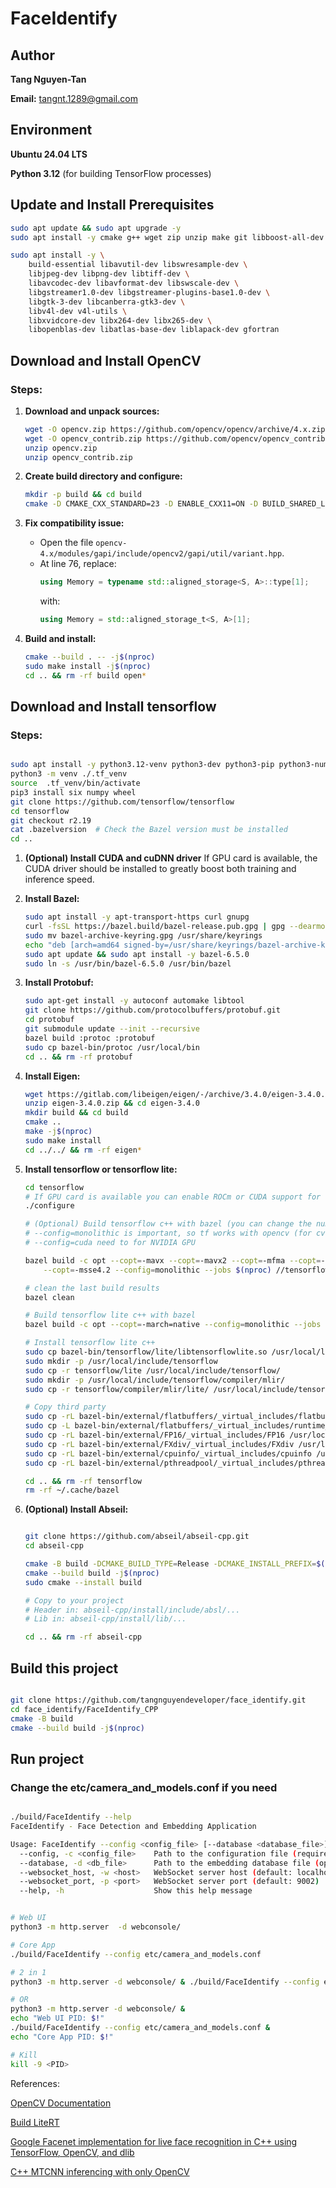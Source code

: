 # FaceIdentify

## Author
**Tang Nguyen-Tan**  

**Email:** tangnt.1289@gmail.com  

## Environment
**Ubuntu 24.04 LTS**

**Python 3.12** (for building TensorFlow processes)

## Update and Install Prerequisites
```sh
sudo apt update && sudo apt upgrade -y
sudo apt install -y cmake g++ wget zip unzip make git libboost-all-dev libgtk2.0-dev pkg-config

sudo apt install -y \
    build-essential libavutil-dev libswresample-dev \
    libjpeg-dev libpng-dev libtiff-dev \
    libavcodec-dev libavformat-dev libswscale-dev \
    libgstreamer1.0-dev libgstreamer-plugins-base1.0-dev \
    libgtk-3-dev libcanberra-gtk3-dev \
    libv4l-dev v4l-utils \
    libxvidcore-dev libx264-dev libx265-dev \
    libopenblas-dev libatlas-base-dev liblapack-dev gfortran

```

## Download and Install OpenCV

### Steps:
1. **Download and unpack sources:**
    ```sh
    wget -O opencv.zip https://github.com/opencv/opencv/archive/4.x.zip
    wget -O opencv_contrib.zip https://github.com/opencv/opencv_contrib/archive/4.x.zip
    unzip opencv.zip
    unzip opencv_contrib.zip
    ```

2. **Create build directory and configure:**
    ```sh
    mkdir -p build && cd build
    cmake -D CMAKE_CXX_STANDARD=23 -D ENABLE_CXX11=ON -D BUILD_SHARED_LIBS=ON -D CMAKE_BUILD_TYPE=Release -DOPENCV_EXTRA_MODULES_PATH=../opencv_contrib-4.x/modules ../opencv-4.x
    ```

3. **Fix compatibility issue:**
    - Open the file `opencv-4.x/modules/gapi/include/opencv2/gapi/util/variant.hpp`.
    - At line 76, replace:
      ```cpp
      using Memory = typename std::aligned_storage<S, A>::type[1];
      ```
      with:
      ```cpp
      using Memory = std::aligned_storage_t<S, A>[1];
      ```

4. **Build and install:**
    ```sh
    cmake --build . -- -j$(nproc)
    sudo make install -j$(nproc)
    cd .. && rm -rf build open*
    ```

## Download and Install tensorflow 

### Steps:

```sh

sudo apt install -y python3.12-venv python3-dev python3-pip python3-numpy python3-wheel
python3 -m venv ./.tf_venv
source  .tf_venv/bin/activate
pip3 install six numpy wheel
git clone https://github.com/tensorflow/tensorflow
cd tensorflow
git checkout r2.19
cat .bazelversion  # Check the Bazel version must be installed
cd ..

```

1. **(Optional) Install CUDA and cuDNN driver**
    If GPU card is available, the CUDA driver should be installed to greatly boost both training and inference speed.

2. **Install Bazel:**
    ```sh
    sudo apt install -y apt-transport-https curl gnupg
    curl -fsSL https://bazel.build/bazel-release.pub.gpg | gpg --dearmor >bazel-archive-keyring.gpg
    sudo mv bazel-archive-keyring.gpg /usr/share/keyrings
    echo "deb [arch=amd64 signed-by=/usr/share/keyrings/bazel-archive-keyring.gpg] https://storage.googleapis.com/bazel-apt stable jdk1.8" | sudo tee /etc/apt/sources.list.d/bazel.list
    sudo apt update && sudo apt install -y bazel-6.5.0
    sudo ln -s /usr/bin/bazel-6.5.0 /usr/bin/bazel
    ```

3. **Install Protobuf:**
    ```sh
    sudo apt-get install -y autoconf automake libtool
    git clone https://github.com/protocolbuffers/protobuf.git
    cd protobuf
    git submodule update --init --recursive
    bazel build :protoc :protobuf
    sudo cp bazel-bin/protoc /usr/local/bin
    cd .. && rm -rf protobuf
    ```

4. **Install Eigen:**
    ```sh
    wget https://gitlab.com/libeigen/eigen/-/archive/3.4.0/eigen-3.4.0.zip
    unzip eigen-3.4.0.zip && cd eigen-3.4.0
    mkdir build && cd build
    cmake ..
    make -j$(nproc)
    sudo make install
    cd ../../ && rm -rf eigen*
    ```

5. **Install tensorflow or tensorflow lite:**
    ```sh
    cd tensorflow
    # If GPU card is available you can enable ROCm or CUDA support for TensorFlow.
    ./configure

    # (Optional) Build tensorflow c++ with bazel (you can change the number of cores used with jobs flag)
    # --config=monolithic is important, so tf works with opencv (for cv::imread)
    # --config=cuda need to for NVIDIA GPU

    bazel build -c opt --copt=-mavx --copt=-mavx2 --copt=-mfma --copt=-mfpmath=both \
        --copt=-msse4.2 --config=monolithic --jobs $(nproc) //tensorflow:libtensorflow_cc.so
    
    # clean the last build results
    bazel clean

    # Build tensorflow lite c++ with bazel 
    bazel build -c opt --copt=-march=native --config=monolithic --jobs $(nproc)  //tensorflow/lite:libtensorflowlite.so

    # Install tensorflow lite c++
    sudo cp bazel-bin/tensorflow/lite/libtensorflowlite.so /usr/local/lib/
    sudo mkdir -p /usr/local/include/tensorflow
    sudo cp -r tensorflow/lite /usr/local/include/tensorflow/
    sudo mkdir -p /usr/local/include/tensorflow/compiler/mlir/
    sudo cp -r tensorflow/compiler/mlir/lite/ /usr/local/include/tensorflow/compiler/mlir/

    # Copy third party 
    sudo cp -rL bazel-bin/external/flatbuffers/_virtual_includes/flatbuffers/flatbuffers /usr/local/include/
    sudo cp -L bazel-bin/external/flatbuffers/_virtual_includes/runtime_cc/flatbuffers/* /usr/local/include/flatbuffers
    sudo cp -rL bazel-bin/external/FP16/_virtual_includes/FP16 /usr/local/include/
    sudo cp -rL bazel-bin/external/FXdiv/_virtual_includes/FXdiv /usr/local/include/
    sudo cp -rL bazel-bin/external/cpuinfo/_virtual_includes/cpuinfo /usr/local/include/
    sudo cp -rL bazel-bin/external/pthreadpool/_virtual_includes/pthreadpool /usr/local/include/

    cd .. && rm -rf tensorflow
    rm -rf ~/.cache/bazel

    ```

6. **(Optional) Install Abseil:**
    ```sh
    
    git clone https://github.com/abseil/abseil-cpp.git
    cd abseil-cpp

    cmake -B build -DCMAKE_BUILD_TYPE=Release -DCMAKE_INSTALL_PREFIX=$(pwd)/install
    cmake --build build -j$(nproc)
    sudo cmake --install build

    # Copy to your project
    # Header in: abseil-cpp/install/include/absl/...
    # Lib in: abseil-cpp/install/lib/...

    cd .. && rm -rf abseil-cpp

    ```

## Build this project

```sh

git clone https://github.com/tangnguyendeveloper/face_identify.git
cd face_identify/FaceIdentify_CPP
cmake -B build
cmake --build build -j$(nproc)

```

## Run project
### Change the etc/camera_and_models.conf if you need

```sh

./build/FaceIdentify --help
FaceIdentify - Face Detection and Embedding Application

Usage: FaceIdentify --config <config_file> [--database <database_file>]
  --config, -c <config_file>    Path to the configuration file (required)
  --database, -d <db_file>      Path to the embedding database file (optional)
  --websocket_host, -w <host>   WebSocket server host (default: localhost)
  --websocket_port, -p <port>   WebSocket server port (default: 9002)
  --help, -h                    Show this help message


# Web UI
python3 -m http.server  -d webconsole/

# Core App
./build/FaceIdentify --config etc/camera_and_models.conf

# 2 in 1
python3 -m http.server -d webconsole/ & ./build/FaceIdentify --config etc/camera_and_models.conf

# OR
python3 -m http.server -d webconsole/ & 
echo "Web UI PID: $!"
./build/FaceIdentify --config etc/camera_and_models.conf &
echo "Core App PID: $!"

# Kill
kill -9 <PID>


```


References:

[OpenCV Documentation](https://docs.opencv.org/4.x/d9/df8/tutorial_root.html)

[Build LiteRT](https://ai.google.dev/edge/litert/build/arm)

[Google Facenet implementation for live face recognition in C++ using TensorFlow, OpenCV, and dlib](https://github.com/nwesem/facenet_cpp_tensorflow/tree/master)

[C++ MTCNN inferencing with only OpenCV](https://github.com/egcode/mtcnn-opencv)
